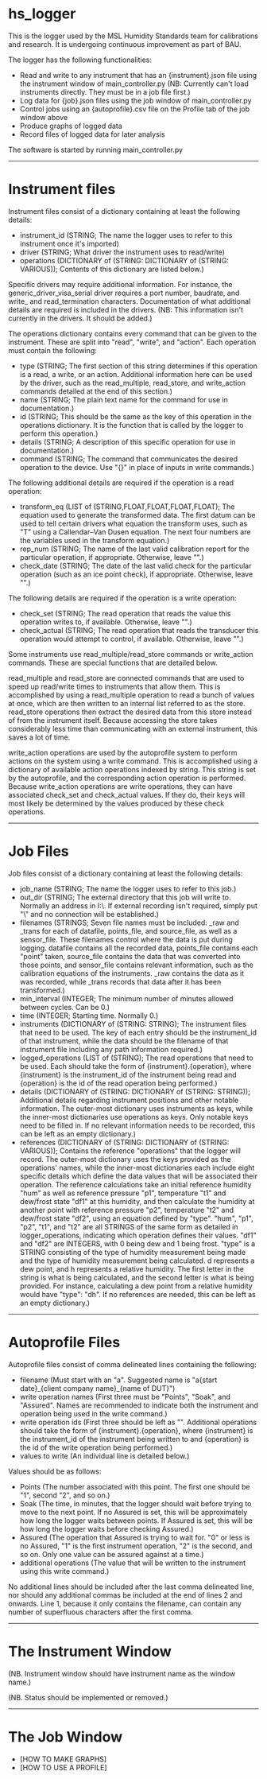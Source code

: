 # hs_logger

This is the logger used by the MSL Humidity Standards team for calibrations and research. It is undergoing continuous improvement as part of BAU.

The logger has the following functionalities:
* Read and write to any instrument that has an {instrument}.json file using the instrument window of main_controller.py (NB: Currently can't load instruments directly. They must be in a job file first.)
* Log data for {job}.json files using the job window of main_controller.py
* Control jobs using an {autoprofile}.csv file on the Profile tab of the job window above
* Produce graphs of logged data
* Record files of logged data for later analysis

The software is started by running main_controller.py

***

# Instrument files

Instrument files consist of a dictionary containing at least the following details:
* instrument_id (STRING; The name the logger uses to refer to this instrument once it's imported)
* driver (STRING; What driver the instrument uses to read/write)
* operations  (DICTIONARY of (STRING: DICTIONARY of (STRING: VARIOUS)); Contents of this dictionary are listed below.)

Specific drivers may require additional information. For instance, the generic_driver_visa_serial driver requires a port number, baudrate, and write_ and read_termination characters. Documentation of what additional details are required is included in the drivers. (NB: This information isn't currently in the drivers. It should be added.)

The operations dictionary contains every command that can be given to the instrument. These are split into "read", "write", and "action". Each operation must contain the following:
* type (STRING; The first section of this string determines if this operation is a read, a write, or an action. Additional information here can be used by the driver, such as the read_multiple, read_store, and write_action commands detailed at the end of this section.)
* name (STRING; The plain text name for the command for use in documentation.)
* id (STRING; This should be the same as the key of this operation in the operations dictionary. It is the function that is called by the logger to perform this operation.)
* details (STRING; A description of this specific operation for use in documentation.)
* command (STRING; The command that communicates the desired operation to the device. Use "{}" in place of inputs in write commands.)

The following additional details are required if the operation is a read operation:
* transform_eq (LIST of (STRING,FLOAT,FLOAT,FLOAT,FLOAT); The equation used to generate the transformed data. The first datum can be used to tell certain drivers what equation the transform uses, such as "T" using a Callendar–Van Dusen equation. The next four numbers are the variables used in the transform equation.)
* rep_num (STRING; The name of the last valid calibration report for the particular operation, if appropriate. Otherwise, leave "".)
* check_date (STRING; The date of the last valid check for the particular operation (such as an ice point check), if appropriate. Otherwise, leave "".)

The following details are required if the operation is a write operation:
* check_set (STRING; The read operation that reads the value this operation writes to, if available. Otherwise, leave "".)
* check_actual (STRING; The read operation that reads the transducer this operation would attempt to control, if available. Otherwise, leave "".)

Some instruments use read_multiple/read_store commands or write_action commands. These are special functions that are detailed below.

read_multiple and read_store are connected commands that are used to speed up read/write times to instruments that allow them. This is accomplished by using a read_multiple operation to read a bunch of values at once, which are then written to an internal list referred to as the store. read_store operations then extract the desired data from this store instead of from the instrument itself. Because accessing the store takes considerably less time than communicating with an external instrument, this saves a lot of time.

write_action operations are used by the autoprofile system to perform actions on the system using a write command. This is accomplished using a dictionary of available action operations indexed by string. This string is set by the autoprofile, and the corresponding action operation is performed. Because write_action operations are write operations, they can have associated check_set and check_actual values. If they do, their keys will most likely be determined by the values produced by these check operations.

***

# Job Files

Job files consist of a dictionary containing at least the following details:
* job_name (STRING; The name the logger uses to refer to this job.)
* out_dir (STRING; The external directory that this job will write to. Normally an address in I:\\. If external recording isn't required, simply put "\\" and no connection will be established.)
* filenames (STRINGS; Seven file names must be included: _raw and _trans for each of datafile, points_file, and source_file, as well as a sensor_file. These filenames control where the data is put during logging. datafile contains all the recorded data, points_file contains each "point" taken, source_file contains the data that was converted into those points, and sensor_file contains relevant information, such as the calibration equations of the instruments. _raw contains the data as it was recorded, while _trans records that data after it has been transformed.)
* min_interval (INTEGER; The minimum number of minutes allowed between cycles. Can be 0.)
* time (INTEGER; Starting time. Normally 0.)
* instruments (DICTIONARY of (STRING: STRING); The instrument files that need to be used. The key of each entry should be the instrument_id of that instrument, while the data should be the filename of that instrument file including any path information required.)
* logged_operations (LIST of (STRING); The read operations that need to be used. Each should take the form of {instrument}.{operation}, where {instrument} is the instrument_id of the instrument being read and {operation} is the id of the read operation being performed.)
* details (DICTIONARY of (STRING: DICTIONARY of (STRING: STRING)); Additional details regarding instrument positions and other notable information. The outer-most dictionary uses instruments as keys, while the inner-most dictionaries use operations as keys. Only notable keys need to be filled in. If no relevant information needs to be recorded, this can be left as an empty dictionary.)
* references (DICTIONARY of (STRING: DICTIONARY of (STRING: VARIOUS)); Contains the reference "operations" that the logger will record. The outer-most dictionary uses the keys provided as the operations' names, while the inner-most dictionaries each include eight specific details which define the data values that will be associated their operation. The reference calculations take an initial reference humidity "hum" as well as reference pressure "p1", temperature "t1" and dew/frost state "df1" at this humidity, and then calculate the humidity at another point with reference pressure "p2", temperature "t2" and dew/frost state "df2", using an equation defined by "type". "hum", "p1", "p2", "t1", and "t2" are all STRINGS of the same form as detailed in logger_operations, indicating which operation defines their values. "df1" and "df2" are INTEGERS, with 0 being dew and 1 being frost. "type" is a STRING consisting of the type of humidity measurement being made and the type of humidity measurement being calculated. d represents a dew point, and h represents a relative humidity. The first letter in the string is what is being calculated, and the second letter is what is being provided. For instance, calculating a dew point from a relative humidity would have "type": "dh". If no references are needed, this can be left as an empty dictionary.)

***

# Autoprofile Files

Autoprofile files consist of comma delineated lines containing the following:
* filename (Must start with an "a". Suggested name is "a{start date}\_{client company name}\_{name of DUT}")
* write operation names (First three must be "Points", "Soak", and "Assured". Names are recommended to indicate both the instrument and operation being used in the write command.)
* write operation ids (First three should be left as "". Additional operations should take the form of {instrument}.{operation}, where {instrument} is the instrument_id of the instrument being written to and {operation} is the id of the write operation being performed.)
* values to write (An individual line is detailed below.)

Values should be as follows:
* Points (The number associated with this point. The first one should be "1", second "2", and so on.)
* Soak (The time, in minutes, that the logger should wait before trying to move to the next point. If no Assured is set, this will be approximately how long the logger waits between points. If Assured is set, this will be how long the logger waits before checking Assured.)
* Assured (The operation that Assured is trying to wait for. "0" or less is no Assured, "1" is the first instrument operation, "2" is the second, and so on. Only one value can be assured against at a time.)
* additional operations (The value that will be written to the instrument using this write command.)

No additional lines should be included after the last comma delineated line, nor should any additional commas be included at the end of lines 2 and onwards. Line 1, because it only contains the filename, can contain any number of superfluous characters after the first comma.

***

# The Instrument Window

(NB. Instrument window should have instrument name as the window name.)

(NB. Status should be implemented or removed.)

***

# The Job Window



* [HOW TO MAKE GRAPHS]
* [HOW TO USE A PROFILE]